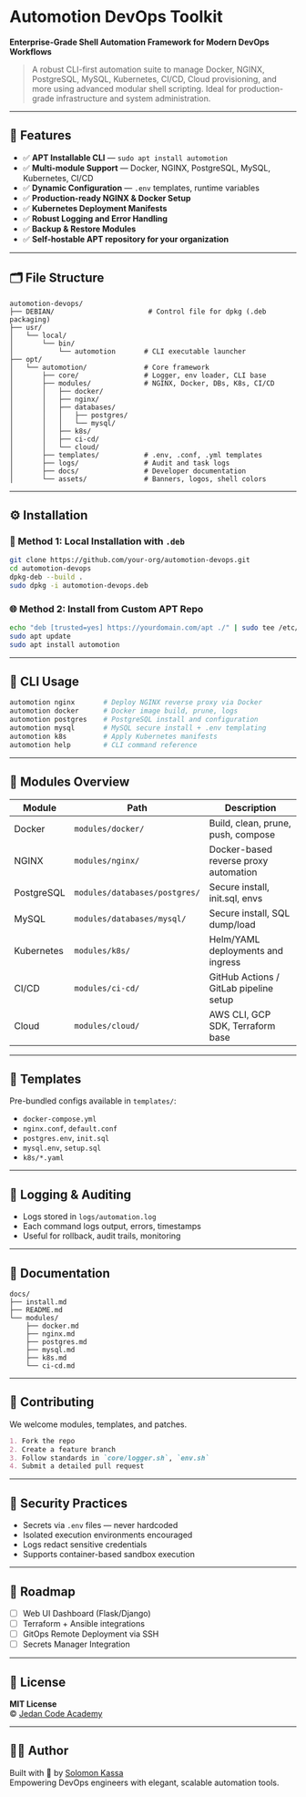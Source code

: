 # Automotion DevOps Toolkit

**Enterprise-Grade Shell Automation Framework for Modern DevOps Workflows**  
> A robust CLI-first automation suite to manage Docker, NGINX, PostgreSQL, MySQL, Kubernetes, CI/CD, Cloud provisioning, and more using advanced modular shell scripting. Ideal for production-grade infrastructure and system administration.

---

## 🌟 Features

- ✅ **APT Installable CLI** — `sudo apt install automotion`
- ✅ **Multi-module Support** — Docker, NGINX, PostgreSQL, MySQL, Kubernetes, CI/CD
- ✅ **Dynamic Configuration** — `.env` templates, runtime variables
- ✅ **Production-ready NGINX & Docker Setup**
- ✅ **Kubernetes Deployment Manifests**
- ✅ **Robust Logging and Error Handling**
- ✅ **Backup & Restore Modules**
- ✅ **Self-hostable APT repository for your organization**

---

## 🗂️ File Structure

```shell
automotion-devops/
├── DEBIAN/                       # Control file for dpkg (.deb packaging)
├── usr/
│   └── local/
│       └── bin/
│           └── automotion       # CLI executable launcher
├── opt/
│   └── automotion/              # Core framework
│       ├── core/                # Logger, env loader, CLI base
│       ├── modules/             # NGINX, Docker, DBs, K8s, CI/CD
│       │   ├── docker/
│       │   ├── nginx/
│       │   ├── databases/
│       │   │   ├── postgres/
│       │   │   └── mysql/
│       │   ├── k8s/
│       │   ├── ci-cd/
│       │   └── cloud/
│       ├── templates/           # .env, .conf, .yml templates
│       ├── logs/                # Audit and task logs
│       ├── docs/                # Developer documentation
│       └── assets/              # Banners, logos, shell colors
```

---

## ⚙️ Installation

### 🔧 Method 1: Local Installation with `.deb`

```bash
git clone https://github.com/your-org/automotion-devops.git
cd automotion-devops
dpkg-deb --build .
sudo dpkg -i automotion-devops.deb
```

### 🌐 Method 2: Install from Custom APT Repo

```bash
echo "deb [trusted=yes] https://yourdomain.com/apt ./" | sudo tee /etc/apt/sources.list.d/automotion.list
sudo apt update
sudo apt install automotion
```

---

## 🚀 CLI Usage

```bash
automotion nginx       # Deploy NGINX reverse proxy via Docker
automotion docker      # Docker image build, prune, logs
automotion postgres    # PostgreSQL install and configuration
automotion mysql       # MySQL secure install + .env templating
automotion k8s         # Apply Kubernetes manifests
automotion help        # CLI command reference
```

---

## 🧱 Modules Overview

| Module       | Path                                 | Description                             |
|--------------|--------------------------------------|-----------------------------------------|
| Docker       | `modules/docker/`                    | Build, clean, prune, push, compose       |
| NGINX        | `modules/nginx/`                     | Docker-based reverse proxy automation    |
| PostgreSQL   | `modules/databases/postgres/`        | Secure install, init.sql, envs          |
| MySQL        | `modules/databases/mysql/`           | Secure install, SQL dump/load           |
| Kubernetes   | `modules/k8s/`                       | Helm/YAML deployments and ingress        |
| CI/CD        | `modules/ci-cd/`                     | GitHub Actions / GitLab pipeline setup  |
| Cloud        | `modules/cloud/`                     | AWS CLI, GCP SDK, Terraform base        |

---

## 🧰 Templates

Pre-bundled configs available in `templates/`:

- `docker-compose.yml`
- `nginx.conf`, `default.conf`
- `postgres.env`, `init.sql`
- `mysql.env`, `setup.sql`
- `k8s/*.yaml`

---

## 📜 Logging & Auditing

- Logs stored in `logs/automation.log`
- Each command logs output, errors, timestamps
- Useful for rollback, audit trails, monitoring

---

## 📖 Documentation

```shell
docs/
├── install.md
├── README.md
└── modules/
    ├── docker.md
    ├── nginx.md
    ├── postgres.md
    ├── mysql.md
    ├── k8s.md
    └── ci-cd.md
```

---

## 🤝 Contributing

We welcome modules, templates, and patches.

```markdown
1. Fork the repo
2. Create a feature branch
3. Follow standards in `core/logger.sh`, `env.sh`
4. Submit a detailed pull request
```

---

## 🔐 Security Practices

- Secrets via `.env` files — never hardcoded
- Isolated execution environments encouraged
- Logs redact sensitive credentials
- Supports container-based sandbox execution

---

## 🧩 Roadmap

- [ ] Web UI Dashboard (Flask/Django)
- [ ] Terraform + Ansible integrations
- [ ] GitOps Remote Deployment via SSH
- [ ] Secrets Manager Integration

---

## 📝 License

**MIT License**  
© [Jedan Code Academy](https://jedancodeacademy.com)

---

## 👨‍💻 Author

Built with 💚 by [Solomon Kassa](https://github.com/solomon-kassa)  
Empowering DevOps engineers with elegant, scalable automation tools.

